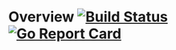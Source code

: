 # Overview [![Build Status](https://cloud.drone.io/api/badges/appstacking/releasebus_service_githubapi/status.svg)](https://cloud.drone.io/appstacking/releasebus_service_githubapi) [![Go Report Card](https://goreportcard.com/badge/github.com/appstacking/releasebus_service_githubapi)](https://goreportcard.com/report/github.com/appstacking/releasebus_service_githubapi)
